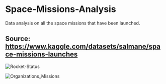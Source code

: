 # Space-Missions-Analysis

Data analysis on all the space missions that have been launched.

## Source: https://www.kaggle.com/datasets/salmane/space-missions-launches





![Rocket-Status](https://user-images.githubusercontent.com/66655353/231863751-b0090dcb-595f-46de-bf7c-f14e9e617fa7.png)




![Organizations_Missions](https://user-images.githubusercontent.com/66655353/232535688-67185f25-e5a7-4e77-92eb-0aa8a988d59f.png)
